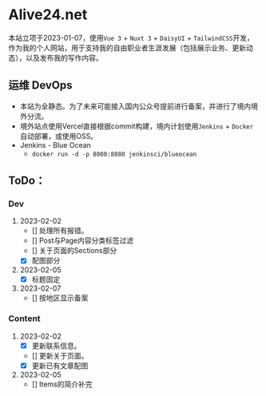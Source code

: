 # Alive24.net

本站立项于2023-01-07，使用`Vue 3` + `Nuxt 3` + `DaisyUI` + `TailwindCSS`开发，作为我的个人网站，用于支持我的自由职业者生涯发展（包括展示业务、更新动态），以及发布我的写作内容。

## 运维 DevOps
- 本站为全静态。为了未来可能接入国内公众号提前进行备案，并进行了境内境外分流。
- 境外站点使用Vercel直接根据commit构建，境内计划使用`Jenkins` + `Docker`自动部署，或使用OSS。
- Jenkins - Blue Ocean
    - `docker run -d -p 8080:8080 jenkinsci/blueocean`


## ToDo：
### Dev
1. 2023-02-02
    - [] 处理所有报错。
    - [] Post与Page内容分类标签过滤
    - [] 关于页面的Sections部分
    - [x] 配图部分
2. 2023-02-05
    - [x] 标题固定
3. 2023-02-07
    - [] 按地区显示备案


### Content
1. 2023-02-02
    - [x] 更新联系信息。
    - [] 更新关于页面。
    - [x] 更新已有文章配图
2. 2023-02-05
    - [] Items的简介补完


